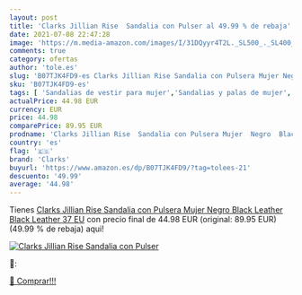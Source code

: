 ```yaml
---
layout: post
title: 'Clarks Jillian Rise  Sandalia con Pulser al 49.99 % de rebaja'
date: 2021-07-08 22:47:28
image: 'https://m.media-amazon.com/images/I/31DQyyr4T2L._SL500_._SL400_.jpg'
comments: true
category: ofertas
author: 'tole.es'
slug: 'B07TJK4FD9-es Clarks Jillian Rise Sandalia con Pulsera Mujer Negro Black...'
sku: 'B07TJK4FD9-es'
tags: [ 'Sandalias de vestir para mujer','Sandalias y palas de mujer','Zapatos','Zapatos para mujer','Zapatos y complementos','clarks','sandalia', ]
actualPrice: 44.98 EUR
currency: EUR
price: 44.98
comparePrice: 89.95 EUR
prodname: 'Clarks Jillian Rise  Sandalia con Pulsera Mujer  Negro  Black Leather Black Leather   37 EU'
country: 'es'
flag: '🇪🇸'
brand: 'Clarks'
buyurl: 'https://www.amazon.es/dp/B07TJK4FD9/?tag=tolees-21'
descuento: '49.99'
average: '44.98'
---
```


Tienes [Clarks Jillian Rise  Sandalia con Pulsera Mujer  Negro  Black Leather Black Leather   37 EU](https://www.amazon.es/dp/B07TJK4FD9/?tag=tolees-21) con precio final de  44.98 EUR (original: 89.95 EUR) (49.99 %  de rebaja) aqui!

[![Clarks Jillian Rise  Sandalia con Pulser](https://m.media-amazon.com/images/I/31DQyyr4T2L._SL500_._SL400_.jpg)](https://www.amazon.es/dp/B07TJK4FD9/?tag=tolees-21)

🔎:


[🛒 Comprar!!!](https://www.amazon.es/dp/B07TJK4FD9/?tag=tolees-21)
